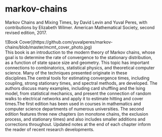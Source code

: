 # markov-chains 
Markov Chains and Mixing Times, by David Levin and Yuval Peres, with contributions by Elizabeth Wilmer. American Mathematical Society, second revised edition, 2017.


<div style="float: left">
    ![Book Cover](https://github.com/yuvalperes/markov-chains/blob/master/mcmt_cover_photo.jpg)
</div>

This book is an introduction to the modern theory of Markov chains, whose goal is to determine the rate of convergence to the stationary distribution, as a function of state space size and geometry. This topic has important connections to combinatorics, statistical physics, and theoretical computer science. Many of the techniques presented originate in these disciplines.The central tools for estimating convergence times, including coupling, strong stationary times, and spectral methods, are developed. The authors discuss many examples, including card shuffling and the Ising model, from statistical mechanics, and present the connection of random walks to electrical networks and apply it to estimate hitting and cover times.The first edition has been used in courses in mathematics and computer science departments of numerous universities. The second edition features three new chapters (on monotone chains, the exclusion process, and stationary times) and also includes smaller additions and corrections throughout. Updated notes at the end of each chapter inform the reader of recent research developments.
